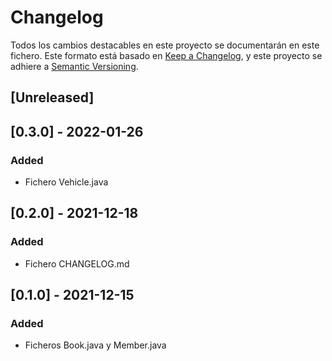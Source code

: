 # Changelog
Todos los cambios destacables en este proyecto se documentarán en este fichero.
Este formato está basado en [Keep a Changelog](https://keepachangelog.com/en/1.0.0/), y este proyecto se adhiere a [Semantic Versioning](https://semver.org/spec/v2.0.0.html).

## [Unreleased]

## [0.3.0] - 2022-01-26
### Added
- Fichero Vehicle.java

## [0.2.0] - 2021-12-18
### Added
- Fichero CHANGELOG.md

## [0.1.0] - 2021-12-15
### Added
- Ficheros Book.java y Member.java
